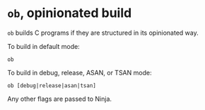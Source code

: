`ob`, opinionated build
=======================

`ob` builds C programs if they are structured in its opinionated way.

To build in default mode:

    ob

To build in debug, release, ASAN, or TSAN mode:

    ob [debug|release|asan|tsan]

Any other flags are passed to Ninja.
